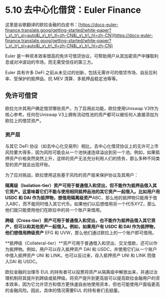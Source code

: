 # 5.10 去中心化借贷：Euler Finance

这里是谷歌翻译的欧拉金融的白皮书：[https://docs-euler-finance.translate.goog/getting-started/white-paper?\_x\_tr\_sl=auto&\_x\_tr\_tl=zh-CN&\_x\_tr\_hl=zh-CN](https://docs-euler-finance.translate.goog/getting-started/white-paper?\_x\_tr\_sl=auto&\_x\_tr\_tl=zh-CN&\_x\_tr\_hl=zh-CN)

Euler 是一种资本效率很高的免许可借贷协议，可帮助用户从其加密资产中赚取利息或对冲波动的市场，而无需受信任的第三方。

Euler 具有许多 DeFi 之前从未见过的创新，包括无需许可的借贷市场、自反应利率、受保护的抵押品、抗 MEV 清算、多抵押品稳定池等等。

## 免许可借贷 <a href="#permissionless-listing" id="permissionless-listing"></a>

欧拉允许其用户确定借贷哪些资产。为了启用此功能，欧拉使用Uniswap V3作为核心参考。任何在Uniswap V3上拥有流动性池的资产都可以被任何人直接添加为欧拉上的借贷资产。

### 资产层 <a href="#asset-tiers" id="asset-tiers"></a>

与其它 DeFi 协议（如去中心化交易所）相比，去中心化借贷协议上的无许可上市风险要大得多，因为风险可能会从一个池快速连续溢出到另一个池。例如，如果抵押资产价格突然突然上升，这样的资产无法充分利用人们的债务，那么多种不同类型的资产就会出现坏账。

为了应对挑战，欧拉使用这些基于风险的资产层来保护协议及其用户：

**隔离级（Isolation-tier）**资产可用于普通借入和贷出，但不能作为抵押品借入其它资产。这意味着它们不能与使用相同抵押品池的其它资产一起借入。比如用户用 USDC 和 DAI 作为抵押物，想借用**隔离级资产**ABC，那么他的抵押物只能用于借入ABC，而不能同时借入其它代币。如果他们以后想借用另一个代币XYZ，那么他们就只能使用他们在欧拉中的另一个账户来借用。

**跨级（Cross-tier）**资产可用于普通借入和贷出，也不能作为抵押品借入其它资产，但可以和其他资产一起借入。例如，如果用户有 USDC 和 DAI 作为抵押物，他们想借用**跨级资产** EFG 和 UVW，那么他们通过欧拉上的一个账户即可借用。

**抵押级（Collateral-tier）**资产可用于普通借入和贷出、交叉借款，还可以作为抵押物。例如，用户可以存入抵押资产 DAI 和 USDC，并使用它们从一个账户中借入抵押资产 UNI 和 LINK。也可以反过来，存入抵押资产 UNI 和 LINK 而借入DAI 和 USDC。

欧拉金融的治理币 EUL 的持有者可以投票将资产从隔离级中解放出来，并通过治理机制将其提升到跨级或抵押级。将资产提升到更高层可以提高欧拉金融用户的资本效率，因为它允许贷方和借方更快速自由地使用资本，但也可能使用户面临更高的金融风险。因此，具体的情况需要EUL 的持有者们去掂量。





